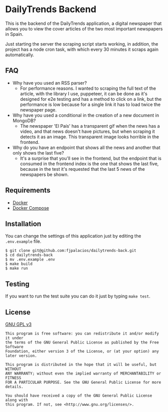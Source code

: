 # DailyTrends Backend

This is the backend of the DailyTrends application, a digital newspaper that allows you to view the cover articles of the two most important newspapers in Spain.

Just starting the server the scraping script starts working, in addition, the project has a node cron task, with which every 30 minutes it scraps again automatically.

## FAQ
* Why have you used an RSS parser?
  * For performance reasons. I wanted to scraping the full text of the article, with the library I use, puppeteer, it can be done as it's designed for e2e testing and has a method to click on a link, but the performance is low because for a single link it has to load twice the newspaper page.
* Why have you used a conditional in the creation of a new document in MongoDB?
  * The newspaper 'El País' has a transparent gif when the news has a video, and that news doesn't have pictures, but when scraping it detects it as an image. This transparent image looks horrible in the frontend.
* Why do you have an endpoint that shows all the news and another that only shows the last five?
  * It's a surprise that you'll see in the frontend, but the endpoint that is consumed in the frontend index is the one that shows the last five, because in the test it's requested that the last 5 news of the newspapers be shown.

## Requirements
* [Docker](https://www.docker.com/get-started)
* [Docker Compose](https://docs.docker.com/compose/)

## Installation
You can change the settings of this application just by editing the `.env.example` file.

```console
$ git clone git@github.com:fjpalacios/dailytrends-back.git
$ cd dailytrends-back
$ mv .env.example .env
$ make build
$ make run
```

## Testing
If you want to run the test suite you can do it just by typing `make test`.

## License
[GNU GPL v3](LICENSE.txt)

    This program is free software: you can redistribute it and/or modify it under
    the terms of the GNU General Public License as published by the Free Software
    Foundation, either version 3 of the License, or (at your option) any later version.

    This program is distributed in the hope that it will be useful, but WITHOUT
    ANY WARRANTY; without even the implied warranty of MERCHANTABILITY or FITNESS
    FOR A PARTICULAR PURPOSE. See the GNU General Public License for more details.

    You should have received a copy of the GNU General Public License along with
    this program. If not, see <http://www.gnu.org/licenses/>.
